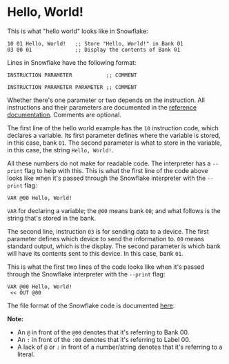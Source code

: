 # Hello, World!

This is what "hello world" looks like in Snowflake:

```
10 01 Hello, World!   ;; Store "Hello, World!" in Bank 01
03 00 01              ;; Display the contents of Bank 01
```

Lines in Snowflake have the following format:

```
INSTRUCTION PARAMETER           ;; COMMENT
```

```
INSTRUCTION PARAMETER PARAMETER ;; COMMENT
```

Whether there's one parameter or two depends on the instruction. All instructions
and their parameters are documented in the [reference documentation][6]. Comments
are optional.

The first line of the hello world example has the `10` instruction code, which declares
a variable. Its first parameter defines where the variable is stored, in this case, 
bank `01`. The second parameter is what to store in the variable, in this case, the 
string `Hello, World!`. 

All these numbers do not make for readable code. The interpreter has a `--print` 
flag to help with this. This is what the first line of the code above looks like
when it's passed through the Snowflake interpreter with the `--print` flag:

```
VAR @00 Hello, World!
```

`VAR` for declaring a variable; the `@00` means bank `00`; and what follows is
the string that's stored in the bank.

The second line, instruction `03` is for sending data to a device. The first
parameter defines which device to send the information to. `00` means standard
output, which is the display. The second parameter is which bank will have its
contents sent to this device. In this case, bank `01`.

This is what the first two lines of the code looks like when it's passed 
through the Snowflake interpreter with the `--print` flag:

```
VAR @00 Hello, World!
 << OUT @00
```

The file format of the Snowflake code is documented [here][7].

[6]: instruction-set.md
[7]: file-format.md
[8]: project-structure.md

**Note:**

* An `@` in front of the `@00` denotes that it's referring to Bank 00.
* An `:` in front of the `:00` denotes that it's referring to Label 00.
* A lack of `@` or `:` in front of a number/string denotes that it's referring to a literal.
